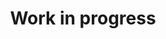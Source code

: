 ---
title: "Work in progress"
type: landing
widget: collection   # this invokes the publication widget here too

content:
  filters:
    folders:
      - publication
    kinds:
      - page

design:
  view: list  # supported: card-grid, list, masonry, table
  columns: "2"

---